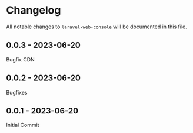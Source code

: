 # Changelog

All notable changes to `laravel-web-console` will be documented in this file.

## 0.0.3 - 2023-06-20

Bugfix CDN

## 0.0.2 - 2023-06-20

Bugfixes

## 0.0.1 - 2023-06-20

Initial Commit
